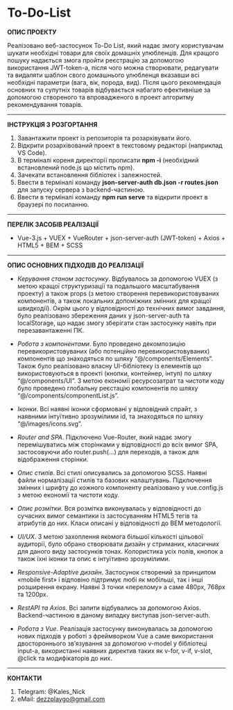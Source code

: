 # To-Do-List
__ОПИС ПРОЕКТУ__

Реалізовано веб-застосунок To-Do List, який надає змогу користувачам шукати необхідні товари для своїх домашніх улюбленців. 
Для кращого пошуку надається змога пройти реєстрацію за допомогою використання JWT-token-а, після чого можна створювати, редагувати та видаляти шаблон свого домашнього улюбленця вказавши всі необхідні параметри (вага, вік, порода, вид). Після цього рекомендація основних та супутніх товарів відбувається набагато ефективніше за допомогою створеного та впровадженого в проект алгоритму рекомендування товарів.

<hr>

__ІНСТРУКЦІЯ З РОЗГОРТАННЯ__

1.	Завантажити проект із репозиторія та розархівувати його.
2.	Відкрити розархівований проект в текстовому редакторі (наприклад VS Code).
3.	В терміналі кореня директорії прописати __npm -i__ (необхідний встановлений node.js що містить npm).
4.	Зачекати встановлення бібліотек і залежностей.
5.	Ввести в терміналі команду __json-server-auth db.json -r routes.json__ для запуску сервера з backend-частиною.
6.	Ввести в терміналі команду __npm run serve__ та відкрити проект в браузері по посиланню.

<hr>

__ПЕРЕЛІК ЗАСОБІВ РЕАЛІЗАЦІЇ__

* Vue-3.js + VUEX + VueRouter + json-server-auth (JWT-token) + Axios + HTML5 + BEM + SCSS

<hr>

__ОПИС ОСНОВНИХ ПІДХОДІВ ДО РЕАЛІЗАЦІЇ__

*	_Керування станом застосунку_. Відбувалось за допомогою VUEX (з метою кращої структуризації та подальшого масштабування проекту) а також props (з метою створення перевикористовуваних компонентів, а також локальних допоміжних змінних для кращої швидкодії). Окрім цього у відповідності до технічних вимог завдання, було реалізовано збереження даних у json-server-auth та localStorage, що надає змогу зберігати стан застосунку навіть при перезавантаженні ПК.

*	_Робота з компонентами_. Було проведено декомпозицію перевикористовуваних (або потенційно перевикористовуваних) компонентів що знаходяться по шляху “@/components/Elements”. Також було реалізовано власну UI-бібліотеку із елементів що використовуються в проекті (кнопки, контейнер, інтуп) по шляху “@/components/UI”. З метою економії ресурсозатрат та чистоти коду було проведено глобальну реєстацію компонентів по шляху “@/components/componentList.js”.

*	_Іконки_. Всі наявні іконки сформовані у відповідний спрайт, з наявними інтуїтивно зрозумілими id, та знаходяться по шляху “@/images/icons.svg”.

*	_Router and SPA_. Підключено Vue-Router, який надає змогу перемішуватись між сторінками у відповідності до всіх вимог SPA, застосовуючи <router-link> або router.push(…) для переходів, а також <router-view> для відображення сторінки.

*	_Опис стилів_. Всі стилі описувались за допомогою SCSS. Наявні файли нормалізації стилів та базових налаштувань. Підключення змінних і шрифту до кожного компоненту реалізовано у vue.config.js з метою економії та чистоти коду.

*	_Опис розмітки_. Вся розмітка виконувалась у відповідності до сучасних вимог семантики із застосуванням HTML5 тегів та атрибутів до них. Класи описані у відповідності до BEM методології.

*	_UI/UX_. З метою захоплення якомога більшої кількості цільової аудиторії, було обрано створювати дизайн у стриманих, класичних для даного виду застосунків тонах. Колористика усіх полів, кнопок а також їхні іконки та опис є інтуїтивно зрозумілими.

*	_Responsive-Adaptive дизайн_. Застосунок створений за принципом «mobile first» і відповіно підтримує любі як мобільші, так і інші розширення екрану. Наявні 3 точки «перелому» а саме 480рх, 768рх та 1200рх.

*	_RestAPI та Axios_. Всі запити відбувались за допомогою Axios. Backend-частиною в даному випадку виступав json-server-auth.

*	_Робота з Vue_. Реалізація застосунку виконувалась за допомогою нових підходів у роботі з фреймворком Vue а саме використання двостороннього зв’язування за допомогою v-model у бібліотеці input-а, використанні наявних директив таких як v-for, v-if, v-slot, @click та модифікаторів до них.

<hr>

__КОНТАКТИ__

1. Telegram: @Kales_Nick
3. eMail: dezzplaygo@gmail.com
